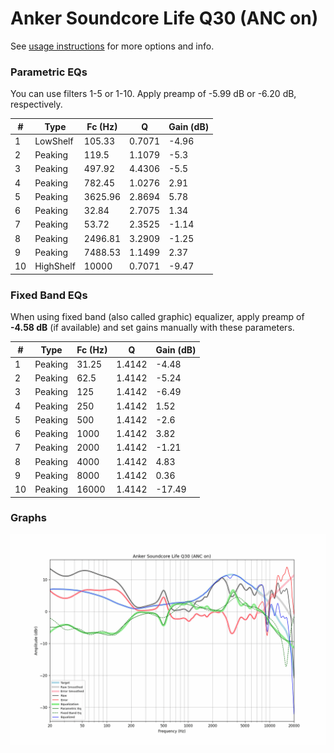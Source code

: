 # Anker Soundcore Life Q30 (ANC on)
See [usage instructions](https://github.com/jaakkopasanen/AutoEq#usage) for more options and info.

### Parametric EQs
You can use filters 1-5 or 1-10. Apply preamp of -5.99 dB or -6.20 dB, respectively.

|   # | Type      |   Fc (Hz) |      Q |   Gain (dB) |
|-----|-----------|-----------|--------|-------------|
|   1 | LowShelf  |    105.33 | 0.7071 |       -4.96 |
|   2 | Peaking   |    119.5  | 1.1079 |       -5.3  |
|   3 | Peaking   |    497.92 | 4.4306 |       -5.5  |
|   4 | Peaking   |    782.45 | 1.0276 |        2.91 |
|   5 | Peaking   |   3625.96 | 2.8694 |        5.78 |
|   6 | Peaking   |     32.84 | 2.7075 |        1.34 |
|   7 | Peaking   |     53.72 | 2.3525 |       -1.14 |
|   8 | Peaking   |   2496.81 | 3.2909 |       -1.25 |
|   9 | Peaking   |   7488.53 | 1.1499 |        2.37 |
|  10 | HighShelf |  10000    | 0.7071 |       -9.47 |

### Fixed Band EQs
When using fixed band (also called graphic) equalizer, apply preamp of **-4.58 dB** (if available) and set gains manually with these parameters.

|   # | Type    |   Fc (Hz) |      Q |   Gain (dB) |
|-----|---------|-----------|--------|-------------|
|   1 | Peaking |     31.25 | 1.4142 |       -4.48 |
|   2 | Peaking |     62.5  | 1.4142 |       -5.24 |
|   3 | Peaking |    125    | 1.4142 |       -6.49 |
|   4 | Peaking |    250    | 1.4142 |        1.52 |
|   5 | Peaking |    500    | 1.4142 |       -2.6  |
|   6 | Peaking |   1000    | 1.4142 |        3.82 |
|   7 | Peaking |   2000    | 1.4142 |       -1.21 |
|   8 | Peaking |   4000    | 1.4142 |        4.83 |
|   9 | Peaking |   8000    | 1.4142 |        0.36 |
|  10 | Peaking |  16000    | 1.4142 |      -17.49 |

### Graphs
![](./Anker%20Soundcore%20Life%20Q30%20(ANC%20on).png)

